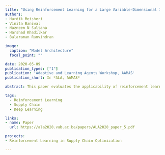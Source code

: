 ```yaml
---
title: "Using Reinforcement Learning for a Large Variable-Dimensional Inventory Management Problem"
authors:
- Hardik Meisheri
- Vinita Baniwal
- Nazneen N Sultana
- Harshad Khadilkar
- Balaraman Ranvindran

image:
  caption: "Model Architecture"
  focal_point: ""

date: 2020-05-09
publication_types: ["1"]
publication: 'Adaptive and Learning Agents Workshop, AAMAS'
publication_short: In *ALA, AAMAS*

abstract: This paper evaluates the applicability of reinforcement learning (RL) to multi-product inventory management in supply chains. The novelty of this problem with respect to supply chain literature is (i) we consider concurrent inventory management of a large number (hundreds) of products under realistic constraints such as shared capacity, and (ii) the number of products (size of the problem) can change frequently, implying that the RL agent needs to work in this regime without retraining. We approach the problem as a special class of dynamical system control, and explain why the generic problem cannot be satisfactorily solved using classical optimisation techniques. Subsequently, we formulate the problem in a reinforcement learning framework that can be used for parallelised decision-making, and use the advantage actor critic (A2C) and deep Q-network (DQN) algorithms with quantised action spaces to solve the problem. Experiments on scales between 100 and 220 products show that these approaches perform better than other baseline algorithms. They are also able to transfer learning without retraining, when the number of products change.

tags:
  - Reinforcement Learning
  - Supply Chain
  - Deep Learning

links:
- name: Paper
  url: https://ala2020.vub.ac.be/papers/ALA2020_paper_5.pdf

projects:
- Reinforcement Learning in Supply Chain Optimization

---
```

